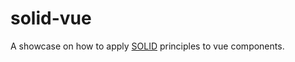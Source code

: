 # solid-vue

A showcase on how to apply [SOLID](https://en.wikipedia.org/wiki/SOLID) principles to vue components.



